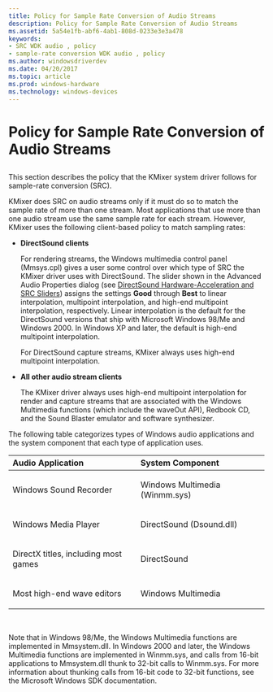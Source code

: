 ```yaml
---
title: Policy for Sample Rate Conversion of Audio Streams
description: Policy for Sample Rate Conversion of Audio Streams
ms.assetid: 5a54e1fb-abf6-4ab1-808d-0233e3e3a478
keywords:
- SRC WDK audio , policy
- sample-rate conversion WDK audio , policy
ms.author: windowsdriverdev
ms.date: 04/20/2017
ms.topic: article
ms.prod: windows-hardware
ms.technology: windows-devices
---
```


# Policy for Sample Rate Conversion of Audio Streams


## <span id="policy_for_sample_rate_conversion_of_audio_streams"></span><span id="POLICY_FOR_SAMPLE_RATE_CONVERSION_OF_AUDIO_STREAMS"></span>


This section describes the policy that the KMixer system driver follows for sample-rate conversion (SRC).

KMixer does SRC on audio streams only if it must do so to match the sample rate of more than one stream. Most applications that use more than one audio stream use the same sample rate for each stream. However, KMixer uses the following client-based policy to match sampling rates:

-   **DirectSound clients**

    For rendering streams, the Windows multimedia control panel (Mmsys.cpl) gives a user some control over which type of SRC the KMixer driver uses with DirectSound. The slider shown in the Advanced Audio Properties dialog (see [DirectSound Hardware-Acceleration and SRC Sliders](directsound-hardware-acceleration-and-src-sliders.md)) assigns the settings **Good** through **Best** to linear interpolation, multipoint interpolation, and high-end multipoint interpolation, respectively. Linear interpolation is the default for the DirectSound versions that ship with Microsoft Windows 98/Me and Windows 2000. In Windows XP and later, the default is high-end multipoint interpolation.

    For DirectSound capture streams, KMixer always uses high-end multipoint interpolation.

-   **All other audio stream clients**

    The KMixer driver always uses high-end multipoint interpolation for render and capture streams that are associated with the Windows Multimedia functions (which include the waveOut API), Redbook CD, and the Sound Blaster emulator and software synthesizer.

The following table categorizes types of Windows audio applications and the system component that each type of application uses.

<table>
<colgroup>
<col width="50%" />
<col width="50%" />
</colgroup>
<thead>
<tr class="header">
<th align="left">Audio Application</th>
<th align="left">System Component</th>
</tr>
</thead>
<tbody>
<tr class="odd">
<td align="left"><p>Windows Sound Recorder</p></td>
<td align="left"><p>Windows Multimedia (Winmm.sys)</p></td>
</tr>
<tr class="even">
<td align="left"><p>Windows Media Player</p></td>
<td align="left"><p>DirectSound (Dsound.dll)</p></td>
</tr>
<tr class="odd">
<td align="left"><p>DirectX titles, including most games</p></td>
<td align="left"><p>DirectSound</p></td>
</tr>
<tr class="even">
<td align="left"><p>Most high-end wave editors</p></td>
<td align="left"><p>Windows Multimedia</p></td>
</tr>
</tbody>
</table>

 

Note that in Windows 98/Me, the Windows Multimedia functions are implemented in Mmsystem.dll. In Windows 2000 and later, the Windows Multimedia functions are implemented in Winmm.sys, and calls from 16-bit applications to Mmsystem.dll thunk to 32-bit calls to Winmm.sys. For more information about thunking calls from 16-bit code to 32-bit functions, see the Microsoft Windows SDK documentation.

 

 





